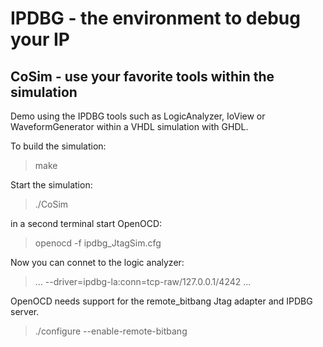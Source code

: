 # IPDBG - the environment to debug your IP
## CoSim - use your favorite tools within the simulation

Demo using the IPDBG tools such as LogicAnalyzer, IoView or WaveformGenerator within a VHDL simulation with GHDL.

To build the simulation:
> make

Start the simulation:
> ./CoSim

in a second terminal start OpenOCD:
> openocd -f ipdbg_JtagSim.cfg

Now you can connet to the logic analyzer:
> ... --driver=ipdbg-la:conn=tcp-raw/127.0.0.1/4242 ...



OpenOCD needs support for the remote_bitbang Jtag adapter and IPDBG server.
>./configure --enable-remote-bitbang
